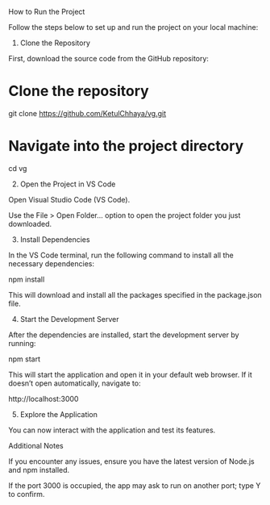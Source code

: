 How to Run the Project

Follow the steps below to set up and run the project on your local machine:

1. Clone the Repository

First, download the source code from the GitHub repository:

# Clone the repository
git clone https://github.com/KetulChhaya/vg.git

# Navigate into the project directory
cd vg

2. Open the Project in VS Code

Open Visual Studio Code (VS Code).

Use the File > Open Folder... option to open the project folder you just downloaded.

3. Install Dependencies

In the VS Code terminal, run the following command to install all the necessary dependencies:

npm install

This will download and install all the packages specified in the package.json file.

4. Start the Development Server

After the dependencies are installed, start the development server by running:

npm start

This will start the application and open it in your default web browser. If it doesn’t open automatically, navigate to:

http://localhost:3000

5. Explore the Application

You can now interact with the application and test its features.

Additional Notes

If you encounter any issues, ensure you have the latest version of Node.js and npm installed.

If the port 3000 is occupied, the app may ask to run on another port; type Y to confirm.
